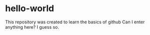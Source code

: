 # hello-world
This repository was created to learn the basics of github
Can I enter anything here?
I guess so.
